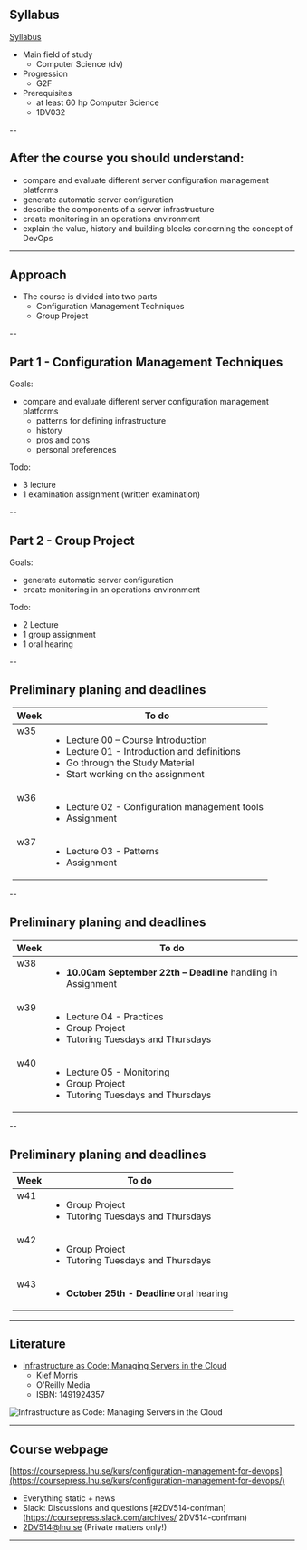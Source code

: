 <!-- Syllabus -->
## Syllabus
[Syllabus](http://kursplan.lnu.se/kursplaner/kursplan-2dv514-1.pdf)
* Main field of study
  * Computer Science (dv)
* Progression
  * G2F
* Prerequisites
  * at least 60 hp Computer Science
  * 1DV032


--
<!-- Goals -->
## After the course you should understand:
<!-- {_style="font-size: 140%"} -->
* compare and evaluate different server configuration management platforms
* generate automatic server configuration
* describe the components of a server infrastructure
* create monitoring in an operations environment
* explain the value, history and building blocks concerning the concept of DevOps

<!-- {_class="lnu-font-size-80 lnu-margin-right-30"} -->


---
## Approach
* The course is divided into two parts
    * Configuration Management Techniques
    * Group Project

<!-- {_style="font-size: 90%"} -->



--
<!-- Part 1 -->
## Part 1 - Configuration Management Techniques
Goals:
* compare and evaluate different server configuration management platforms
    * patterns for defining infrastructure
    * history
    * pros and cons
    * personal preferences

<!-- {_style="margin-right: 25%"} -->
Todo:
* 3 lecture
* 1 examination assignment (written examination)

<!-- {_style="font-size: 75%"} -->


--
## Part 2 - Group Project
Goals:
* generate automatic server configuration
* create monitoring in an operations environment

<!-- {_class="lnu-margin-right-30"} -->
Todo:
* 2 Lecture
* 1 group assignment
* 1 oral hearing

<!-- {_style="font-size: 75%"} -->


--
## Preliminary planing  and deadlines
<table style="margin-left: 5px;">
    <thead>
        <tr>
            <th>Week</th>
            <th>To do</th>
        </tr>
    </thead>
    <tbody>
        <tr>
            <td style="vertical-align: top;">w35</td>
            <td>
                <ul>
                    <li>Lecture 00 – Course Introduction   </li>
                    <li>Lecture 01 - Introduction and definitions</li>
                    <li>Go through the Study Material</li>
                    <li>Start working on the assignment</li>
                </ul>
            </td>
        </tr>
        <tr>
            <td style="vertical-align: top;">w36</td>
            <td>
                <ul>
                    <li>Lecture 02 - Configuration management tools</li>
                    <li>Assignment</li>
                </ul>
            </td>
        </tr>
        <tr>
            <td style="vertical-align: top;">w37</td>
            <td>
                <ul>
                    <li>Lecture 03 - Patterns</li>
                    <li>Assignment</li>
                </ul>
            </td>
        </tr>
    </tbody>
</table>


--
## Preliminary planing  and deadlines
<table style="margin-left: 5px;">
    <thead>
        <tr>
            <th>Week</th>
            <th>To do</th>
        </tr>
    </thead>
    <tbody>
      <tr>
          <td style="vertical-align: top;">w38</td>
          <td>
              <ul>
                  <li><strong>10.00am September 22th – Deadline</strong> handling in Assignment</li>
              </ul>
          </td>
      </tr>
      <tr>
          <td style="vertical-align: top;">w39</td>
          <td>
              <ul>
                <li>Lecture 04 - Practices</li>
                <li>Group Project</li>
                <li>Tutoring Tuesdays and Thursdays</li>
              </ul>
          </td>
      </tr>
      <tr>
          <td style="vertical-align: top;">w40</td>
          <td>
              <ul>
                <li>Lecture 05 - Monitoring</li>
                <li>Group Project</li>
                <li>Tutoring Tuesdays and Thursdays</li>
              </ul>
          </td>
      </tr>
    </tbody>
</table>


--
## Preliminary planing  and deadlines
<table style="margin-left: 5px;">
    <thead>
        <tr>
            <th>Week</th>
            <th>To do</th>
        </tr>
    </thead>
    <tbody>
          <td style="vertical-align: top;">w41</td>
          <td>
              <ul>
                <li>Group Project</li>
                <li>Tutoring Tuesdays and Thursdays</li>
              </ul>
          </td>
      </tr>
          <td style="vertical-align: top;">w42</td>
          <td>
              <ul>
                <li>Group Project</li>
                <li>Tutoring Tuesdays and Thursdays</li>
              </ul>
          </td>
      </tr>
      <tr>
          <td style="vertical-align: top;">w43</td>
          <td>
              <ul>
                  <li><strong>October 25th - Deadline</strong> oral hearing</li>
              </ul>
          </td>
      </tr>
    </tbody>
</table>


---
<!-- Literature -->
## Literature
* [Infrastructure as Code: Managing Servers in the Cloud](http://www.adlibris.com/se/organisationer/product.aspx?isbn=1491924357)
  * Kief Morris
  * O'Reilly Media
  * ISBN: 1491924357

![Infrastructure as Code: Managing Servers in the Cloud](http://www.adlibris.com/se/organisationer/covers/M/1/49/1491924357.jpg)


---
<!-- webpage -->
## Course webpage
[https://coursepress.lnu.se/kurs/configuration-management-for-devops](https://coursepress.lnu.se/kurs/configuration-management-for-devops/)
* Everything static + news
* Slack: Discussions and questions [#2DV514-confman](https://coursepress.slack.com/archives/ 2DV514-confman)
*  2DV514@lnu.se (Private matters only!)

<!-- {_style="margin-right: 25%"} -->


---
<!-- webpage 
## Course evaluation
[ 2DV514 Course Evaluation Spring 2016]( 2DV514-course-evaluation-vt16.pdf)
-->
